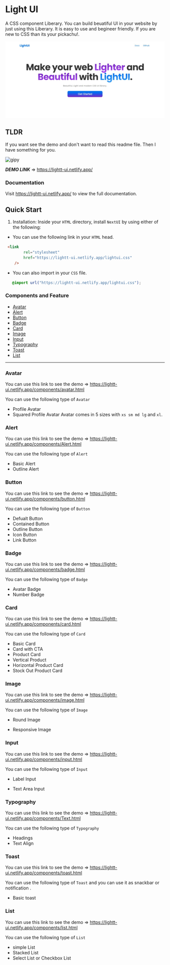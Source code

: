 # Light UI
A CSS component Liberary. You can build beuatiful UI in your website by just using this Liberary.
It is easy to use and begineer friendly. If you are new to CSS than its your pickachu!.

![App Screenshot](./assets/home.jpeg)


## TLDR

If you want see the demo and don't want to read this readme file.
Then I have something for you.

![gipy](https://media.giphy.com/media/b8RfbQFaOs1rO10ren/giphy.gif)

***DEMO LINK*** ⇒
<https://lightt-ui.netlify.app/>



### Documentation

Visit <https://lightt-ui.netlify.app/> to view the full documentation.

## Quick Start

1. Installation: Inside your ```HTML``` directory, install ```NextUI``` by using either of the following:

- You can use the following link in your    ```HTML``` head.

```html
 <link 
        rel="stylesheet" 
        href="https://lightt-ui.netlify.app/lightui.css"
    /> 
```

- You can also import in your ```CSS``` file.

```CSS
   @import url("https://lightt-ui.netlify.app/lightui.css");
```

### Components and Feature

- [Avatar](#avatar)
- [Alert](#alert)
- [Button](#button)
- [Badge](#badge)
- [Card](#card)
- [Image](#image)
- [Input](#input)
- [Typography](#typography)
- [Toast](#toast)
- [List](#list)

---

### Avatar

You can use this link to see the demo => <https://lightt-ui.netlify.app/components/avatar.html>

 You can use the following type of ```Avatar```

- Profile Avatar
- Squared Profile Avatar
 Avatar comes in 5 sizes with ```xs sm md lg``` and ```xl```.

### Alert

You can use this link to see the demo => <https://lightt-ui.netlify.app/components/Alert.html>

 You can use the following type of ```Alert```

- Basic Alert
- Outline Alert

### Button

You can use this link to see the demo => <https://lightt-ui.netlify.app/components/button.html>

 You can use the following type of ```Button```

- Defualt Button
- Contained Button
- Outline Button
- Icon Button
- Link Button

### Badge

You can use this link to see the demo => <https://lightt-ui.netlify.app/components/badge.html>

 You can use the following type of ```Badge```

- Avatar Badge
- Number Badge

### Card

You can use this link to see the demo => <https://lightt-ui.netlify.app/components/card.html>

 You can use the following type of ```Card```

- Basic Card
- Card with CTA
- Product Card
- Vertical Product
- Horizontal Product Card
- Stock Out Product Card

### Image

You can use this link to see the demo => <https://lightt-ui.netlify.app/components/image.html>

 You can use the following type of ```Image```

- Round Image

- Responsive Image

### Input

You can use this link to see the demo => <https://lightt-ui.netlify.app/components/input.html>

 You can use the following type of ```Input```

- Label Input

- Text Area Input

### Typography

You can use this link to see the demo => <https://lightt-ui.netlify.app/components/Text.html>

 You can use the following type of ```Typography```

- Headings
- Text Align

### Toast

You can use this link to see the demo => <https://lightt-ui.netlify.app/components/toast.html>

 You can use the following type of ```Toast``` and you can use it as snackbar or notification .

- Basic toast

### List

You can use this link to see the demo => <https://lightt-ui.netlify.app/components/list.html>

 You can use the following type of ```List```

- simple List
- Stacked List
- Select List or Checkbox List
